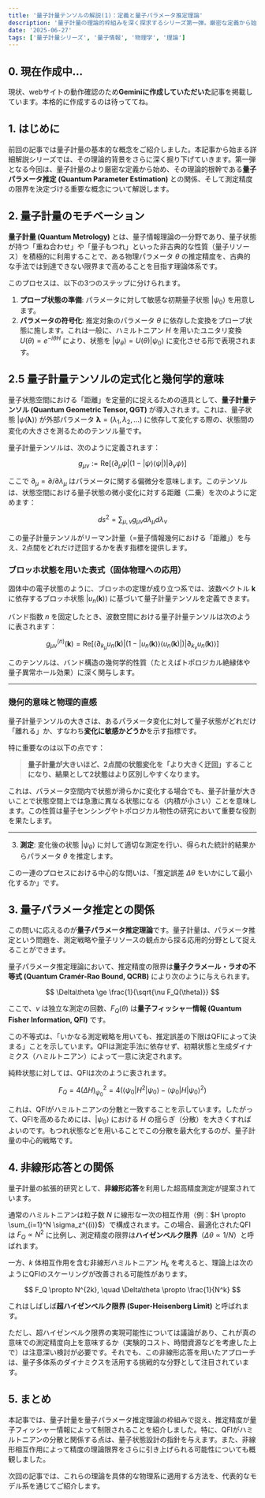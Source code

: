 ```yaml
---
title: '量子計量テンソルの解説(1)：定義と量子パラメータ推定理論'
description: '量子計量の理論的枠組みを深く探求するシリーズ第一弾。厳密な定義から始め、その核心である「量子パラメータ推定理論」との関係、そして究極の測定精度を規定する量子フィッシャー情報について詳細に解説します。'
date: '2025-06-27'
tags: ['量子計量シリーズ', '量子情報', '物理学', '理論']
---
```

## 0. 現在作成中…

現状、webサイトの動作確認のため**Geminiに作成していただいた**記事を掲載しています。本格的に作成するのは待っててね。

## 1. はじめに

前回の記事では量子計量の基本的な概念をご紹介しました。本記事から始まる詳細解説シリーズでは、その理論的背景をさらに深く掘り下げていきます。第一弾となる今回は、量子計量のより厳密な定義から始め、その理論的根幹である**量子パラメータ推定 (Quantum Parameter Estimation)** との関係、そして測定精度の限界を決定づける重要な概念について解説します。

## 2. 量子計量のモチベーション

**量子計量 (Quantum Metrology)** とは、量子情報理論の一分野であり、量子状態が持つ「重ね合わせ」や「量子もつれ」といった非古典的な性質（量子リソース）を積極的に利用することで、ある物理パラメータ $\theta$ の推定精度を、古典的な手法では到達できない限界まで高めることを目指す理論体系です。

このプロセスは、以下の3つのステップに分けられます。

1. **プローブ状態の準備**: パラメータに対して敏感な初期量子状態 $|\psi_0\rangle$ を用意します。
2. **パラメータの符号化**: 推定対象のパラメータ $\theta$ に依存した変換をプローブ状態に施します。これは一般に、ハミルトニアン $H$ を用いたユニタリ変換 $U(\theta) = e^{-i\theta H}$ により、状態を $|\psi_\theta\rangle = U(\theta)|\psi_0\rangle$ に変化させる形で表現されます。

## 2.5 量子計量テンソルの定式化と幾何学的意味

量子状態空間における「距離」を定量的に捉えるための道具として、**量子計量テンソル (Quantum Geometric Tensor, QGT)** が導入されます。これは、量子状態 $|\psi(\boldsymbol{\lambda})\rangle$ が外部パラメータ $\boldsymbol{\lambda} = (\lambda_1, \lambda_2, \dots)$ に依存して変化する際の、状態間の変化の大きさを測るためのテンソル量です。

量子計量テンソルは、次のように定義されます：

$$
g_{\mu\nu} := \mathrm{Re} \left[ \langle \partial_\mu \psi | (1 - |\psi\rangle\langle\psi|) | \partial_\nu \psi \rangle \right]
$$

ここで $\partial_\mu = \partial / \partial \lambda_\mu$ はパラメータに関する偏微分を意味します。このテンソルは、状態空間における量子状態の微小変化に対する距離（二乗）を次のように定めます：

$$
ds^2 = \sum_{\mu,\nu} g_{\mu\nu} d\lambda_\mu d\lambda_\nu
$$

この量子計量テンソルがリーマン計量（=量子情報幾何における「距離」）を与え、2点間をどれだけ迂回するかを表す指標を提供します。

### ブロッホ状態を用いた表式（固体物理への応用）

固体中の電子状態のように、ブロッホの定理が成り立つ系では、波数ベクトル $\boldsymbol{k}$ に依存するブロッホ状態 $|u_n(\boldsymbol{k})\rangle$ に基づいて量子計量テンソルを定義できます。

バンド指数 $n$ を固定したとき、波数空間における量子計量テンソルは次のように表されます：

$$
g_{\mu\nu}^{(n)}(\boldsymbol{k}) = \mathrm{Re} \left[ \langle \partial_{k_\mu} u_n(\boldsymbol{k}) | (1 - |u_n(\boldsymbol{k})\rangle \langle u_n(\boldsymbol{k})|) | \partial_{k_\nu} u_n(\boldsymbol{k}) \rangle \right]
$$

このテンソルは、バンド構造の幾何学的性質（たとえばトポロジカル絶縁体や量子異常ホール効果）に深く関与します。

---

### 幾何的意味と物理的直感

量子計量テンソルの大きさは、あるパラメータ変化に対して量子状態がどれだけ「離れる」か、すなわち**変化に敏感かどうか**を示す指標です。

特に重要なのは以下の点です：

> **量子計量が大きいほど、2点間の状態変化を「より大きく迂回」することになり、結果として2状態はより区別しやすくなります。**

これは、パラメータ空間内で状態が滑らかに変化する場合でも、量子計量が大きいことで状態空間上では急激に異なる状態になる（内積が小さい）ことを意味します。この性質は量子センシングやトポロジカル物性の研究において重要な役割を果たします。

---


3. **測定**: 変化後の状態 $|\psi_\theta\rangle$ に対して適切な測定を行い、得られた統計的結果からパラメータ $\theta$ を推定します。

この一連のプロセスにおける中心的な問いは、「推定誤差 $\Delta\theta$ をいかにして最小化するか」です。

## 3. 量子パラメータ推定との関係

この問いに応えるのが**量子パラメータ推定理論**です。量子計量は、パラメータ推定という問題を、測定戦略や量子リソースの観点から探る応用的分野として捉えることができます。

量子パラメータ推定理論において、推定精度の限界は**量子クラメール・ラオの不等式 (Quantum Cramér-Rao Bound, QCRB)** により次のように与えられます。

$$
\Delta\theta \ge \frac{1}{\sqrt{\nu F_Q(\theta)}}
$$

ここで、$\nu$ は独立な測定の回数、$F_Q(\theta)$ は**量子フィッシャー情報 (Quantum Fisher Information, QFI)** です。

この不等式は、「いかなる測定戦略を用いても、推定誤差の下限はQFIによって決まる」ことを示しています。QFIは測定手法に依存せず、初期状態と生成ダイナミクス（ハミルトニアン）によって一意に決定されます。

純粋状態に対しては、QFIは次のように表されます。

$$
F_Q = 4 (\Delta H)^2_{\psi_0} = 4 \left( \langle\psi_0|H^2|\psi_0\rangle - \langle\psi_0|H|\psi_0\rangle^2 \right)
$$

これは、QFIがハミルトニアンの分散と一致することを示しています。したがって、QFIを高めるためには、$|\psi_0\rangle$ における $H$ の揺らぎ（分散）を大きくすればよいのです。もつれ状態などを用いることでこの分散を最大化するのが、量子計量の中心的戦略です。

## 4. 非線形応答との関係

量子計量の拡張的研究として、**非線形応答**を利用した超高精度測定が提案されています。

通常のハミルトニアンは粒子数 $N$ に線形な一次の相互作用（例：$H \propto \sum_{i=1}^N \sigma_z^{(i)}$）で構成されます。この場合、最適化されたQFIは $F_Q \propto N^2$ に比例し、測定精度の限界は**ハイゼンベルク限界**（$\Delta\theta \propto 1/N$）と呼ばれます。

一方、$k$ 体相互作用を含む非線形ハミルトニアン $H_k$ を考えると、理論上は次のようにQFIのスケーリングが改善される可能性があります。

$$
F_Q \propto N^{2k}, \quad \Delta\theta \propto \frac{1}{N^k}
$$

これはしばしば**超ハイゼンベルク限界 (Super-Heisenberg Limit)** と呼ばれます。

ただし、超ハイゼンベルク限界の実現可能性については議論があり、これが真の意味での測定精度向上を意味するか（実験的コスト、時間資源などを考慮した上で）は注意深い検討が必要です。それでも、この非線形応答を用いたアプローチは、量子多体系のダイナミクスを活用する挑戦的な分野として注目されています。

## 5. まとめ

本記事では、量子計量を量子パラメータ推定理論の枠組みで捉え、推定精度が量子フィッシャー情報によって制限されることを紹介しました。特に、QFIがハミルトニアンの分散と関係する点は、量子状態設計の指針を与えます。また、非線形相互作用によって精度の理論限界をさらに引き上げられる可能性についても概観しました。

次回の記事では、これらの理論を具体的な物理系に適用する方法を、代表的なモデル系を通じてご紹介します。
